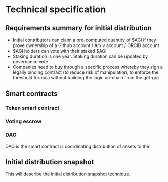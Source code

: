 
# Technical specification
## Requirements summary for initial distribution 
- Initial contributors can claim a pre-computed quantity of $AGI if they prove ownership of a Github account / Arxiv account / ORCID account
- $AGI holders can vote with their staked $AGI
- Staking duration is one year. Staking duration can be updated by governance vote
- Companies need to buy through a specific process whereby they sign a legally binding contract (to reduce risk of manipulation, to enforce the threshold formula without
building the logic on-chain from the get-go)

## Smart contracts

### Token smart contract

### Voting escrow



### DAO

DAO is the smart contract is coordinating distribution of assets to the.


## Initial distribution snapshot

This will describe the initial distribution snapshot technique.
